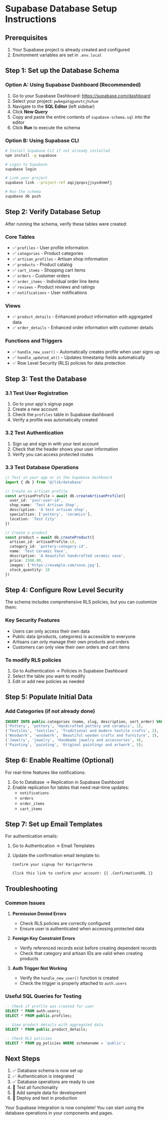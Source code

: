 # Supabase Database Setup Instructions

## Prerequisites

1. Your Supabase project is already created and configured
2. Environment variables are set in `.env.local`

## Step 1: Set up the Database Schema

### Option A: Using Supabase Dashboard (Recommended)

1. Go to your Supabase Dashboard: <https://supabase.com/dashboard>
2. Select your project: `pwbegatqguevtcjhvhue`
3. Navigate to the **SQL Editor** (left sidebar)
4. Click **New Query**
5. Copy and paste the entire contents of `supabase-schema.sql` into the editor
6. Click **Run** to execute the schema

### Option B: Using Supabase CLI

```bash
# Install Supabase CLI if not already installed
npm install -g supabase

# Login to Supabase
supabase login

# Link your project
supabase link --project-ref aqijqvqvsjjsyxdnmmfj 

# Run the schema
supabase db push
```

## Step 2: Verify Database Setup

After running the schema, verify these tables were created:

### Core Tables

- ✅ `profiles` - User profile information
- ✅ `categories` - Product categories
- ✅ `artisan_profiles` - Artisan shop information
- ✅ `products` - Product catalog
- ✅ `cart_items` - Shopping cart items
- ✅ `orders` - Customer orders
- ✅ `order_items` - Individual order line items
- ✅ `reviews` - Product reviews and ratings
- ✅ `notifications` - User notifications

### Views

- ✅ `product_details` - Enhanced product information with aggregated data
- ✅ `order_details` - Enhanced order information with customer details

### Functions and Triggers

- ✅ `handle_new_user()` - Automatically creates profile when user signs up
- ✅ `handle_updated_at()` - Updates timestamp fields automatically
- ✅ Row Level Security (RLS) policies for data protection

## Step 3: Test the Database

### 3.1 Test User Registration

1. Go to your app's signup page
2. Create a new account
3. Check the `profiles` table in Supabase dashboard
4. Verify a profile was automatically created

### 3.2 Test Authentication

1. Sign up and sign in with your test account
2. Check that the header shows your user information
3. Verify you can access protected routes

### 3.3 Test Database Operations

```typescript
// Test in your app or in the Supabase dashboard
import { db } from '@/lib/database'

// Create an artisan profile
const artisanProfile = await db.createArtisanProfile({
  user_id: 'your-user-id',
  shop_name: 'Test Artisan Shop',
  description: 'A test artisan shop',
  specialties: ['pottery', 'ceramics'],
  location: 'Test City'
})

// Create a product
const product = await db.createProduct({
  artisan_id: artisanProfile.id,
  category_id: 'pottery-category-id',
  name: 'Test Ceramic Vase',
  description: 'A beautiful handcrafted ceramic vase',
  price: 2500.00,
  images: ['https://example.com/vase.jpg'],
  stock_quantity: 10
})
```

## Step 4: Configure Row Level Security

The schema includes comprehensive RLS policies, but you can customize them:

### Key Security Features

- Users can only access their own data
- Public data (products, categories) is accessible to everyone
- Artisans can only manage their own products and orders
- Customers can only view their own orders and cart items

### To modify RLS policies

1. Go to Authentication → Policies in Supabase Dashboard
2. Select the table you want to modify
3. Edit or add new policies as needed

## Step 5: Populate Initial Data

### Add Categories (if not already done)

```sql
INSERT INTO public.categories (name, slug, description, sort_order) VALUES
('Pottery', 'pottery', 'Handcrafted pottery and ceramics', 1),
('Textiles', 'textiles', 'Traditional and modern textile crafts', 2),
('Woodwork', 'woodwork', 'Beautiful wooden crafts and furniture', 3),
('Jewelry', 'jewelry', 'Handmade jewelry and accessories', 4),
('Painting', 'painting', 'Original paintings and artwork', 5);
```

## Step 6: Enable Realtime (Optional)

For real-time features like notifications:

1. Go to Database → Replication in Supabase Dashboard
2. Enable replication for tables that need real-time updates:
   - `notifications`
   - `orders`
   - `order_items`
   - `cart_items`

## Step 7: Set up Email Templates

For authentication emails:

1. Go to Authentication → Email Templates
2. Update the confirmation email template to:

   ```
   Confirm your signup for KarigarVerse
   
   Click this link to confirm your account: {{ .ConfirmationURL }}
   ```

## Troubleshooting

### Common Issues

1. **Permission Denied Errors**
   - Check RLS policies are correctly configured
   - Ensure user is authenticated when accessing protected data

2. **Foreign Key Constraint Errors**
   - Verify referenced records exist before creating dependent records
   - Check that category and artisan IDs are valid when creating products

3. **Auth Trigger Not Working**
   - Verify the `handle_new_user()` function is created
   - Check the trigger is properly attached to `auth.users`

### Useful SQL Queries for Testing

```sql
-- Check if profile was created for user
SELECT * FROM auth.users;
SELECT * FROM public.profiles;

-- View product details with aggregated data
SELECT * FROM public.product_details;

-- Check RLS policies
SELECT * FROM pg_policies WHERE schemaname = 'public';
```

## Next Steps

1. ✅ Database schema is now set up
2. ✅ Authentication is integrated
3. ✅ Database operations are ready to use
4. 🔄 Test all functionality
5. 🔄 Add sample data for development
6. 🔄 Deploy and test in production

Your Supabase integration is now complete! You can start using the database operations in your components and pages.
